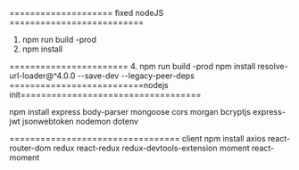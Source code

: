 
==================== fixed nodeJS ==========================
1. npm  run build -prod
2. npm install

=======================
4. npm  run build -prod
npm install resolve-url-loader@^4.0.0 --save-dev 
--legacy-peer-deps
==========================nodejs init===================================

npm install express body-parser mongoose cors morgan bcryptjs express-jwt jsonwebtoken nodemon dotenv


=================================
client 
npm install axios react-router-dom redux react-redux redux-devtools-extension moment react-moment
